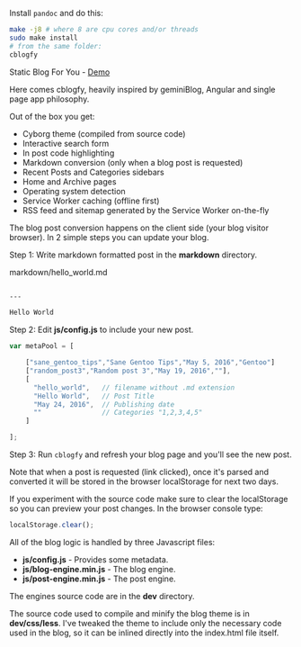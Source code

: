 Install `pandoc` and do this:

```bash
make -j8 # where 8 are cpu cores and/or threads
sudo make install
# from the same folder:
cblogfy
```

Static Blog For You - [Demo](https://su8.github.io)

Here comes cblogfy, heavily inspired by geminiBlog, Angular and single page app philosophy.

Out of the box you get:

* Cyborg theme (compiled from source code)
* Interactive search form
* In post code highlighting
* Markdown conversion (only when a blog post is requested)
* Recent Posts and Categories sidebars
* Home and Archive pages
* Operating system detection
* Service Worker caching (offline first)
* RSS feed and sitemap generated by the Service Worker on-the-fly

The blog post conversion happens on the client side (your blog visitor browser).
In 2 simple steps you can update your blog.

Step 1: Write markdown formatted post in the **markdown** directory.

markdown/hello_world.md
```markdown

---

Hello World
```

Step 2: Edit **js/config.js** to include your new post.

```javascript
var metaPool = [

    ["sane_gentoo_tips","Sane Gentoo Tips","May 5, 2016","Gentoo"]
    ["random_post3","Random post 3","May 19, 2016",""],
    [
      "hello_world",   // filename without .md extension
      "Hello World",   // Post Title
      "May 24, 2016",  // Publishing date
      ""               // Categories "1,2,3,4,5"
    ]

];
```

Step 3: Run `cblogfy` and refresh your blog page and you'll see the new post.

Note that when a post is requested (link clicked), once it's parsed and converted it will be stored in the browser localStorage for next two days.

If you experiment with the source code make sure to clear the localStorage so you can preview your post changes. In the browser console type:

```javascript
localStorage.clear();
```

All of the blog logic is handled by three Javascript files:

* **js/config.js**  - Provides some metadata.
* **js/blog-engine.min.js** - The blog engine.
* **js/post-engine.min.js** - The post engine.

The engines source code are in the **dev** directory.

The source code used to compile and minify the blog theme is in **dev/css/less**. I've tweaked the theme to include only the necessary code used in the blog, so it can be inlined directly into the index.html file itself.
